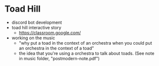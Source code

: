 # Toad Hill
- discord bot development
- toad hill interactive story
	- https://classroom.google.com/
- working on the music
	- "why put a toad in the context of an orchestra when you could put an orchestra in the context of a toad"
	- the idea that you're using a orchestra to talk about toads. (See note in music folder, "postmodern-note.pdf")
